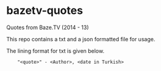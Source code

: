bazetv-quotes
=========================
Quotes from Baze.TV (2014 - 13)

This repo contains a txt and a json formatted file for usage.

The lining format for txt is given below.

        "<quote>" - <Author>, <date in Turkish>
